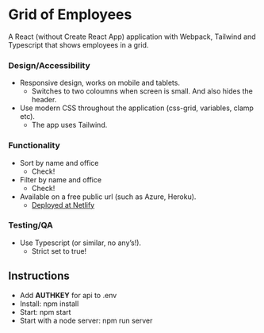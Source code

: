 # Grid of Employees

A React (without Create React App) application with Webpack, Tailwind and Typescript that shows employees in a grid.

### Design/Accessibility

- Responsive design, works on mobile and tablets.
  - Switches to two coloumns when screen is small. And also hides the header.
- Use modern CSS throughout
  the application (css-grid,
  variables, clamp etc).
  - The app uses Tailwind.

### Functionality

- Sort by name and office
  - Check!
- Filter by name and office
  - Check!
- Available on a free public url
  (such as Azure, Heroku).
  - [Deployed at Netlify](https://meetpage.netlify.app/)

### Testing/QA

- Use Typescript (or similar, no
  any’s!).
  - Strict set to true!

## Instructions

- Add **AUTHKEY** for api to .env
- Install: npm install
- Start: npm start
- Start with a node server: npm run server
